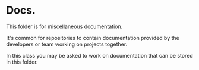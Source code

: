 # Docs.

This folder is for miscellaneous documentation.

It's common for repositories to contain documentation provided by the developers or team working on projects together.

In this class you may be asked to work on documentation that can be stored in this folder.
